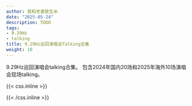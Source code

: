 ```yaml
---
author: 我和老婆是生米
date: "2025-05-24"
description: TODO
tags:
- 9.29Hz
- talking
title: 9.29Hz巡回演唱会Talking合集
weight: 10
---
```


9.29Hz巡回演唱会talking合集。 <!--more-->包含2024年国内20场和2025年海外10场演唱会现场talking。


{{< css.inline >}}

<style>
.canon { background: white; width: 100%; height: auto; }
</style>

{{< /css.inline >}}
